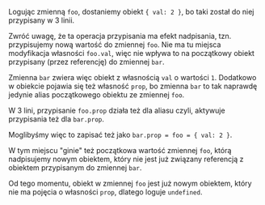 Logując zmienną `foo`, dostaniemy obiekt `{ val: 2 }`, bo taki został do niej przypisany w 3 linii.

Zwróć uwagę, że ta operacja przypisania ma efekt nadpisania, tzn. przypisujemy nową wartość do zmiennej `foo`. Nie ma tu miejsca modyfikacja własności `foo.val`, więc nie wpływa to na początkowy obiekt przypisany (przez referencję) do zmiennej `bar`.

Zmienna `bar` zwiera więc obiekt z własnością `val` o wartości `1`. Dodatkowo w obiekcie pojawia się też własność `prop`, bo zmienna `bar` to tak naprawdę jedynie alias początkowego obiektu ze zmiennej `foo`.

W 3 lini, przypisanie `foo.prop` działa też dla aliasu czyli, aktywuje przypisania też dla `bar.prop`.

Moglibyśmy więc to zapisać też jako `bar.prop = foo = { val: 2 }`.

W tym miejscu "ginie" też początkowa wartość zmiennej `foo`, którą nadpisujemy nowym obiektem, który nie jest już związany referencją z obiektem przypisanym do zmiennej `bar`.

Od tego momentu, obiekt w zmiennej `foo` jest już nowym obiektem, który nie ma pojęcia o własności `prop`, dlatego loguje `undefined`.
